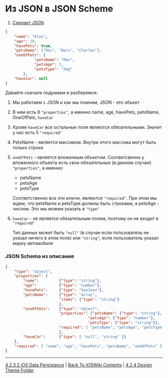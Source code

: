 # Из JSON в JSON Scheme

1. [Сделает JSON](https://codebeautify.org/jsonviewer)

```json
{
    "name": "Alex",                         
    "age": 28,                              
    "havePets": true,                       
    "petsName": ["Rex", "Bars", "Charles"], 
    "oneOfPets": {                          
             "petsName": "Rex",             
             "petsAge": 3,                  
             "petsType": "dog"              
        },
    "haveCar": null                         
}
```

Давайте сначала подумаем и разберемся:

1. Мы работаем с JSON и как мы помним, JSON - это объект

2. В нем есть 6 `"properties"`, а именно name, age, havePets, petsName, OneOfPets, `haveCar`

3. Кроме `haveCar` все остальные поля являются обязательными. Значит у нас есть 5 `"required"`

4. PetsName - является массивом. Внутри этого массива могут быть только строки

5. `oneOfPets` - является вложенным объектом. Соответсвенно у вложенного объекта есть свои обязательные (в данном случае) `"properties"`, а именно:

    * petsName
    * petsAge
    * petsType

    Соответственно все эти ключи, являются  `"required"`. При этом мы ждем, что petsName и petsType должны быть строками, а petsAge - числом. Это мы можем указать в `"type"`

6. `haveCar` - не является обязательным полем, поэтому он не входит в `"required"`
    
    Тип данных может быть `"null"` (в случае если пользователь не указал ничего в этом поле) или `"string"`, если пользователь указал марку автомобиля

### JSON Schema из описания

```json
{
    "type": "object",
    "properties": {
        "name":         {"type": "string"},
        "age":          {"type": "number"},
        "havePets":     {"type": "boolean"},
        "petsName":     {"type": "array", 
                        "items": {"type": "string"}
                        },
        "oneOfPets":    {"type": "object", 
                        "properties": {"petsName": {"type": "string"},
                                     "petsAge": {"type": "number"},
                                     "petsType": {"type": "string"}},
                        "required": [ "petsName", "petsAge", "petsType" ]
                        },
        "haveCar":      {"type": [ "null", "string" ]}
    },
    "required": [ "name", "age", "havePets", "petsName", "oneOfPets" ]
}
```

---

[4.2.3.2 iOS Data Persistance](./4.2.3.2%20iOSDataPersistance/) | [Back To iOSWiki Contents](https://github.com/eldaroid/iOSWiki) | [4.2.4 Design Theme Folder](../4.2.4%20Design/)
